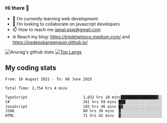 ### Hi there 👋

<!--
**padepokanpenguin/padepokanpenguin** is a ✨ _special_ ✨ repository because its `README.md` (this file) appears on your GitHub profile.
-->

- 🌱 I’m currently learning  web development
- 👯 I’m looking to collaborate on javascript developers
- 📫 How to reach me jamal.psw@gmail.com
- 🌐 Reach my blog:
   https://tripletwinsco.medium.com/ and
   https://padepokanpenguin.github.io/

![Anurag's github stats](https://github-readme-stats.vercel.app/api?username=padepokanpenguin&count_private=true&disable_animations=false&show_icons=true&theme=default)
[![Top Langs](https://github-readme-stats.vercel.app/api/top-langs/?username=padepokanpenguin&theme=default&layout=compact)](https://github.com/padepokanpenguin)

## My coding stats

<!--START_SECTION:waka-->

```txt
From: 16 August 2022 - To: 06 June 2025

Total Time: 2,754 hrs 4 mins

TypeScript                         1,832 hrs 10 mins████████████████▓░░░░░░░░   66.53 %
C#                                 341 hrs 59 mins ███░░░░░░░░░░░░░░░░░░░░░░   12.42 %
JavaScript                         183 hrs 46 mins █▓░░░░░░░░░░░░░░░░░░░░░░░   06.67 %
JSON                               80 hrs 30 mins  ▓░░░░░░░░░░░░░░░░░░░░░░░░   02.92 %
HTML                               71 hrs 42 mins  ▓░░░░░░░░░░░░░░░░░░░░░░░░   02.60 %
```

<!--END_SECTION:waka-->


